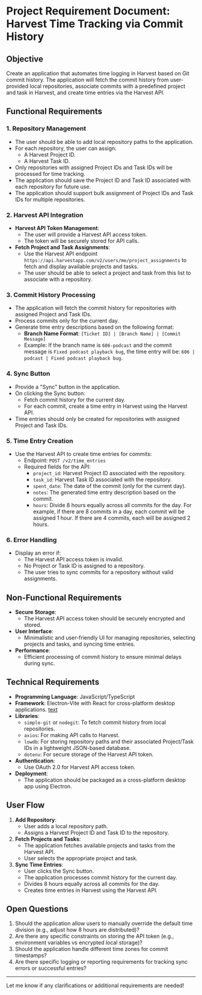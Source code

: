 # Project Requirement Document: Harvest Time Tracking via Commit History

## Objective

Create an application that automates time logging in Harvest based on Git commit history. The application will fetch the commit history from user-provided local repositories, associate commits with a predefined project and task in Harvest, and create time entries via the Harvest API.

## Functional Requirements

### 1. Repository Management

- The user should be able to add local repository paths to the application.
- For each repository, the user can assign:
  - A Harvest Project ID.
  - A Harvest Task ID.
- Only repositories with assigned Project IDs and Task IDs will be processed for time tracking.
- The application should save the Project ID and Task ID associated with each repository for future use.
- The application should support bulk assignment of Project IDs and Task IDs for multiple repositories.

### 2. Harvest API Integration

- **Harvest API Token Management**:
  - The user will provide a Harvest API access token.
  - The token will be securely stored for API calls.
- **Fetch Project and Task Assignments**:
  - Use the Harvest API endpoint `https://api.harvestapp.com/v2/users/me/project_assignments` to fetch and display available projects and tasks.
  - The user should be able to select a project and task from this list to associate with a repository.

### 3. Commit History Processing

- The application will fetch the commit history for repositories with assigned Project and Task IDs.
- Process commits only for the current day.
- Generate time entry descriptions based on the following format:
  - **Branch Name Format**: `[Ticket ID] | [Branch Name] | [Commit Message]`
  - Example: If the branch name is `606-podcast` and the commit message is `Fixed podcast playback bug`, the time entry will be: `606 | podcast | Fixed podcast playback bug`.

### 4. Sync Button

- Provide a "Sync" button in the application.
- On clicking the Sync button:
  - Fetch commit history for the current day.
  - For each commit, create a time entry in Harvest using the Harvest API.
- Time entries should only be created for repositories with assigned Project and Task IDs.

### 5. Time Entry Creation

- Use the Harvest API to create time entries for commits:
  - Endpoint: `POST /v2/time_entries`
  - Required fields for the API:
    - `project_id`: Harvest Project ID associated with the repository.
    - `task_id`: Harvest Task ID associated with the repository.
    - `spent_date`: The date of the commit (only for the current day).
    - `notes`: The generated time entry description based on the commit.
    - `hours`: Divide 8 hours equally across all commits for the day. For example, if there are 8 commits in a day, each commit will be assigned 1 hour. If there are 4 commits, each will be assigned 2 hours.

### 6. Error Handling

- Display an error if:
  - The Harvest API access token is invalid.
  - No Project or Task ID is assigned to a repository.
  - The user tries to sync commits for a repository without valid assignments.

## Non-Functional Requirements

- **Secure Storage**:
  - The Harvest API access token should be securely encrypted and stored.
- **User Interface**:
  - Minimalistic and user-friendly UI for managing repositories, selecting projects and tasks, and syncing time entries.
- **Performance**:
  - Efficient processing of commit history to ensure minimal delays during sync.

## Technical Requirements

- **Programming Language**: JavaScript/TypeScript
- **Framework**: Electron-Vite with React for cross-platform desktop applications. [text](https://electron-vite.github.io/)
- **Libraries**:
  - `simple-git` or `nodegit`: To fetch commit history from local repositories.
  - `axios`: For making API calls to Harvest.
  - `lowdb`: For storing repository paths and their associated Project/Task IDs in a lightweight JSON-based database.
  - `dotenv`: For secure storage of the Harvest API token.
- **Authentication**:
  - Use OAuth 2.0 for Harvest API access token.
- **Deployment**:
  - The application should be packaged as a cross-platform desktop app using Electron.

## User Flow

1. **Add Repository**:
   - User adds a local repository path.
   - Assigns a Harvest Project ID and Task ID to the repository.
2. **Fetch Projects and Tasks**:
   - The application fetches available projects and tasks from the Harvest API.
   - User selects the appropriate project and task.
3. **Sync Time Entries**:
   - User clicks the Sync button.
   - The application processes commit history for the current day.
   - Divides 8 hours equally across all commits for the day.
   - Creates time entries in Harvest using the Harvest API.

## Open Questions

1. Should the application allow users to manually override the default time division (e.g., adjust how 8 hours are distributed)?
2. Are there any specific constraints on storing the API token (e.g., environment variables vs encrypted local storage)?
3. Should the application handle different time zones for commit timestamps?
4. Are there specific logging or reporting requirements for tracking sync errors or successful entries?

---

Let me know if any clarifications or additional requirements are needed!

